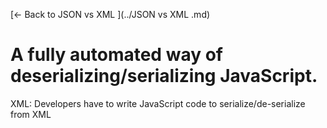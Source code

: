 [← Back to JSON vs XML ](../JSON vs XML .md)

# A fully automated way of deserializing/serializing JavaScript.

XML: Developers have to write JavaScript code to serialize/de-serialize from XML